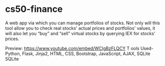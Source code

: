 # cs50-finance

A web app via which you can manage portfolios of stocks. Not only will this tool allow you to check real stocks' actual prices and portfolios' values, it will also let you “buy” and “sell” virtual stocks by querying IEX for stocks' prices.

Preview: https://www.youtube.com/embed/WCIgBzFLQCY
T
ools Used- Python, Flask, Jinja2, HTML, CSS, Bootstrap, JavaScript, AJAX, SQLite
SQLite
